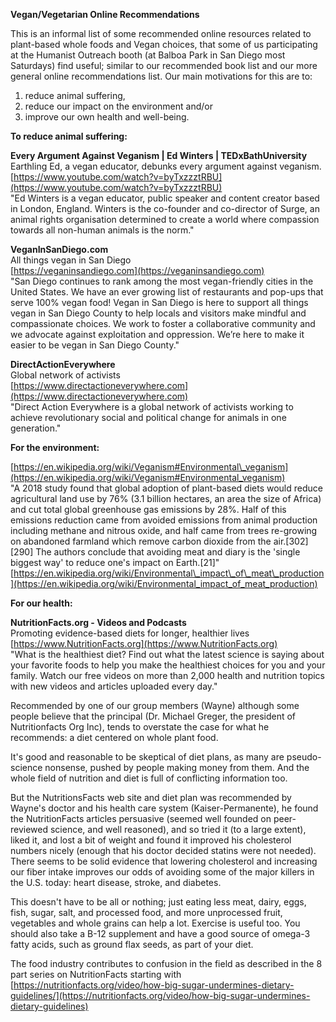 **Vegan/Vegetarian Online Recommendations**

This is an informal list of some recommended online resources related to plant-based whole foods and Vegan choices, that some of us participating at the Humanist Outreach booth (at Balboa Park in San Diego most Saturdays) find useful; similar to our recommended book list and our more general online recommendations list. Our main motivations for this are to:
1. reduce animal suffering,
2. reduce our impact on the environment and/or
3. improve our own health and well-being.

**To reduce animal suffering:**  

**Every Argument Against Veganism | Ed Winters | TEDxBathUniversity**  
Earthling Ed, a vegan educator, debunks every argument against veganism.  
[https://www.youtube.com/watch?v=byTxzzztRBU](https://www.youtube.com/watch?v=byTxzzztRBU)  
"Ed Winters is a vegan educator, public speaker and content creator based in London, England. Winters is the co-founder and co-director of Surge, an animal rights organisation determined to create a world where compassion towards all non-human animals is the norm."

**VeganInSanDiego.com**   
All things vegan in San Diego  
[https://veganinsandiego.com](https://veganinsandiego.com)  
"San Diego continues to rank among the most vegan-friendly cities in the United States. We have an ever growing list of restaurants and pop-ups that serve 100% vegan food! Vegan in San Diego is here to support all things vegan in San Diego County to help locals and visitors make mindful and compassionate choices. We work to foster a collaborative community and we advocate against exploitation and oppression. We’re here to make it easier to be vegan in San Diego County."

**DirectActionEverywhere**  
Global network of activists  
[https://www.directactioneverywhere.com](https://www.directactioneverywhere.com)  
"Direct Action Everywhere is a global network of activists working to achieve revolutionary social and political change for animals in one generation."

**For the environment:**  

[https://en.wikipedia.org/wiki/Veganism#Environmental\_veganism](https://en.wikipedia.org/wiki/Veganism#Environmental_veganism)  
"A 2018 study found that global adoption of plant-based diets would reduce agricultural land use by 76% (3.1 billion hectares, an area the size of Africa) and cut total global greenhouse gas emissions by 28%. Half of this emissions reduction came from avoided emissions from animal production including methane and nitrous oxide, and half came from trees re-growing on abandoned farmland which remove carbon dioxide from the air.\[302\]\[290\] The authors conclude that avoiding meat and diary is the 'single biggest way' to reduce one's impact on Earth.\[21\]"  
[https://en.wikipedia.org/wiki/Environmental\_impact\_of\_meat\_production](https://en.wikipedia.org/wiki/Environmental_impact_of_meat_production)  

**For our health:**  

**NutritionFacts.org - Videos and Podcasts**  
Promoting evidence-based diets for longer, healthier lives  
[https://www.NutritionFacts.org](https://www.NutritionFacts.org)  
"What is the healthiest diet? Find out what the latest science is saying about your favorite foods to help you make the healthiest choices for you and your family. Watch our free videos on more than 2,000 health and nutrition topics with new videos and articles uploaded every day."  

Recommended by one of our group members (Wayne) although some people believe that the principal (Dr. Michael Greger, the president of Nutritionfacts Org Inc), tends to overstate the case for what he recommends: a diet centered on whole plant food.

It's good and reasonable to be skeptical of diet plans, as many are pseudo-science nonsense, pushed by people making money from them. And the whole field of nutrition and diet is full of conflicting information too.

But the NutritionsFacts web site and diet plan was recommended by Wayne's doctor and his health care system (Kaiser-Permanente), he found the NutritionFacts articles persuasive (seemed well founded on peer-reviewed science, and well reasoned), and so tried it (to a large extent), liked it, and lost a bit of weight and found it improved his cholesterol numbers nicely (enough that his doctor decided statins were not needed). There seems to be solid evidence that lowering cholesterol and increasing our fiber intake improves our odds of avoiding some of the major killers in the U.S. today: heart disease, stroke, and diabetes.

This doesn't have to be all or nothing; just eating less meat, dairy, eggs, fish, sugar, salt, and processed food, and more unprocessed fruit, vegetables and whole grains can help a lot. Exercise is useful too. You should also take a B-12 supplement and have a good source of omega-3 fatty acids, such as ground flax seeds, as part of your diet.

The food industry contributes to confusion in the field as described in the 8 part series on NutritionFacts starting with [https://nutritionfacts.org/video/how-big-sugar-undermines-dietary-guidelines/](https://nutritionfacts.org/video/how-big-sugar-undermines-dietary-guidelines)
